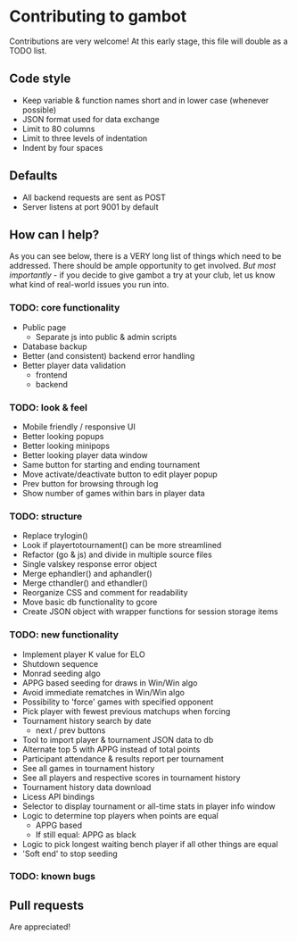 # Contributing to gambot
Contributions are very welcome! At this early stage, this file will double as a TODO list.

## Code style
* Keep variable & function names short and in lower case (whenever possible)
* JSON format used for data exchange
* Limit to 80 columns
* Limit to three levels of indentation
* Indent by four spaces

## Defaults
* All backend requests are sent as POST
* Server listens at port 9001 by default

## How can I help?
As you can see below, there is a VERY long list of things which need to be addressed. There should be ample opportunity to get involved. *But most importantly* - if you decide to give gambot a try at your club, let us know what kind of real-world issues you run into.

### TODO: core functionality
* Public page
    - Separate js into public & admin scripts
* Database backup
* Better (and consistent) backend error handling
* Better player data validation
    - frontend
    - backend

### TODO: look & feel
* Mobile friendly / responsive UI
* Better looking popups
* Better looking minipops
* Better looking player data window
* Same button for starting and ending tournament
* Move activate/deactivate button to edit player popup
* Prev button for browsing through log
* Show number of games within bars in player data

### TODO: structure
* Replace trylogin()
* Look if playertotournament() can be more streamlined
* Refactor (go & js) and divide in multiple source files
* Single valskey response error object
* Merge ephandler() and aphandler()
* Merge cthandler() and ethandler()
* Reorganize CSS and comment for readability
* Move basic db functionality to gcore
* Create JSON object with wrapper functions for session storage items

### TODO: new functionality
* Implement player K value for ELO
* Shutdown sequence
* Monrad seeding algo
* APPG based seeding for draws in Win/Win algo
* Avoid immediate rematches in Win/Win algo
* Possibility to 'force' games with specified opponent
* Pick player with fewest previous matchups when forcing
* Tournament history search by date
    - next / prev buttons
* Tool to import player & tournament JSON data to db
* Alternate top 5 with APPG instead of total points
* Participant attendance & results report per tournament
* See all games in tournament history
* See all players and respective scores in tournament history
* Tournament history data download
* Licess API bindings
* Selector to display tournament or all-time stats in player info window
* Logic to determine top players when points are equal
    - APPG based
    - If still equal: APPG as black
* Logic to pick longest waiting bench player if all other things are equal
* 'Soft end' to stop seeding

### TODO: known bugs

## Pull requests
Are appreciated!

